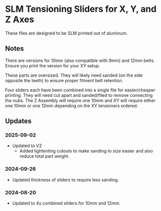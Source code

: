 # SLM Tensioning Sliders for X, Y, and Z Axes
These files are designed to be SLM printed out of aluminum.

## Notes
There are versions for 10mm (also compatible with 9mm) and 12mm belts.  Ensure you print the version for your XY setup.

These parts are oversized.  They will likely need sanded (on the side opposite the teeth) to ensure proper fitment belt retention.

Four sliders each have been combined into a single file for easier/cheaper printing.  They will need cut apart and sanded/filed to remove connecting the nubs. The Z Assembly will require one 10mm and XY will require either one 10mm or one 12mm depending on the XY tensioners ordered.

## Updates
### 2025-09-02
- Updated to V2
  - Added lightenting cutouts to make sanding to size easier and also reduce total part weight.

### 2024-09-26
- Updated thickness of sliders to require less sanding.

### 2024-08-20
- Updated to 4x combined sliders for 10mm and 12mm.
